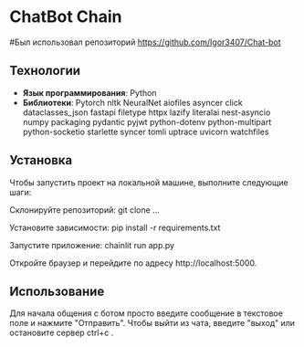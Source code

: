 # ChatBot Chain

#Был использовал репозиторий https://github.com/Igor3407/Chat-bot

## Технологии
- **Язык программирования**: Python
- **Библиотеки**:
Pytorch
nltk
NeuralNet
aiofiles
asyncer
click
dataclasses_json
fastapi
filetype
httpx
lazify
literalai
nest-asyncio
numpy
packaging
pydantic
pyjwt
python-dotenv
python-multipart
python-socketio
starlette
syncer
tomli
uptrace
uvicorn
watchfiles

## Установка
Чтобы запустить проект на локальной машине, выполните следующие шаги:

Склонируйте репозиторий:
     git clone ...
     
Установите зависимости:
pip install -r requirements.txt

Запустите приложение:
chainlit run app.py 

Откройте браузер и перейдите по адресу http://localhost:5000.

## Использование
Для начала общения с ботом просто введите сообщение в текстовое поле и нажмите "Отправить".
Чтобы выйти из чата, введите "выход" или остановите сервер ctrl+c .



